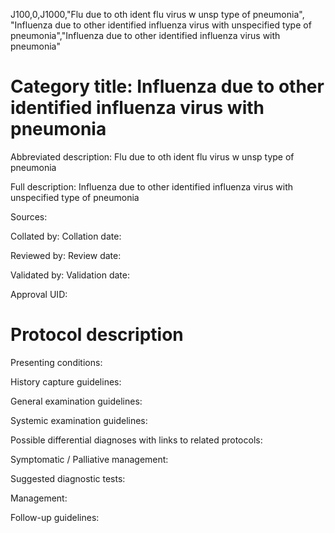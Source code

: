 J100,0,J1000,"Flu due to oth ident flu virus w unsp type of pneumonia", "Influenza due to other identified influenza virus with unspecified type of pneumonia","Influenza due to other identified influenza virus with pneumonia"
# Category title: Influenza due to other identified influenza virus with pneumonia

Abbreviated description: Flu due to oth ident flu virus w unsp type of pneumonia

Full description: Influenza due to other identified influenza virus with unspecified type of pneumonia

Sources:

Collated by:
Collation date:

Reviewed by:
Review date:

Validated by:
Validation date:

Approval UID:

# Protocol description

Presenting conditions:

History capture guidelines:

General examination guidelines:

Systemic examination guidelines:

Possible differential diagnoses with links to related protocols:

Symptomatic / Palliative management:

Suggested diagnostic tests:

Management:

Follow-up guidelines:
